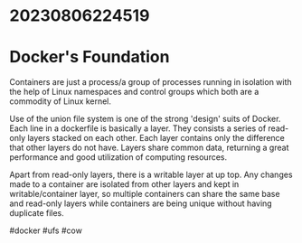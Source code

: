 # 20230806224519
# Docker's Foundation

Containers are just a process/a group of processes running in isolation with
the help of Linux namespaces and control groups which both are a commodity of
Linux kernel.

Use of the union file system is one of the strong 'design' suits of Docker.
Each line in a dockerfile is basically a layer. They consists a series of
read-only layers stacked on each other. Each layer contains only the difference
that other layers do not have. Layers share common data, returning a great
performance and good utilization of computing resources.

Apart from read-only layers, there is a writable layer at up top. Any changes
made to a container are isolated from other layers and kept in writable/container
layer, so multiple containers can share the same base and read-only layers while
containers are being unique without having duplicate files.

#docker #ufs #cow

